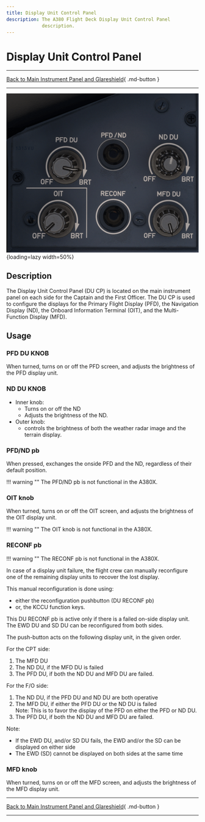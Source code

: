 ```yaml
---
title: Display Unit Control Panel
description: The A380 Flight Deck Display Unit Control Panel 
             description.
---
```


# Display Unit Control Panel

---

[Back to Main Instrument Panel and Glareshield](../overviews/main-glare.md){ .md-button }

---

![img.png](../../../assets/a380x-briefing/flight-deck/main/efis-reconfig.png){loading=lazy width=50%}

## Description

The Display Unit Control Panel (DU CP) is located on the main instrument panel on each side for the Captain and the 
First Officer. The DU CP is used to configure the displays for the Primary Flight Display (PFD), the Navigation Display 
(ND), the Onboard Information Terminal (OIT), and the Multi-Function Display (MFD).

## Usage

### PFD DU KNOB
When turned, turns on or off the PFD screen, and adjusts the brightness of
the PFD display unit.

### ND DU KNOB

- Inner knob: 
    - Turns on or off the ND
    - Adjusts the brightness of the ND.
- Outer knob:
    - controls the brightness of both the weather radar image and the terrain display.

### PFD/ND pb

When pressed, exchanges the onside PFD and the ND, regardless of their default position.

!!! warning ""
    The PFD/ND pb is not functional in the A380X.

### OIT knob

When turned, turns on or off the OIT screen, and adjusts the brightness of the OIT display unit.

!!! warning ""
    The OIT knob is not functional in the A380X.

### RECONF pb

!!! warning ""
    The RECONF pb is not functional in the A380X.

In case of a display unit failure, the flight crew can manually reconfigure one of the remaining display units to 
recover the lost display.

This manual reconfiguration is done using:

- either the reconfiguration pushbutton (DU RECONF pb)
- or, the KCCU function keys.

This DU RECONF pb is active only if there is a failed on-side display unit. The EWD DU and SD DU can be reconfigured 
from both sides.

The push-button acts on the following display unit, in the given order.

For the CPT side:

1. The MFD DU
2. The ND DU, if the MFD DU is failed
3. The PFD DU, if both the ND DU and MFD DU are failed.

For the F/O side:

1. The ND DU, if the PFD DU and ND DU are both operative
2. The MFD DU, if either the PFD DU or the ND DU is failed<br/>
   Note: This is to favor the display of the PFD on either the PFD or ND DU.
3. The PFD DU, if both the ND DU and MFD DU are failed.<br/>

Note:

- If the EWD DU, and/or SD DU fails, the EWD and/or the SD can be displayed on either side
- The EWD (SD) cannot be displayed on both sides at the same time

### MFD knob

When turned, turns on or off the MFD screen, and adjusts the brightness of the MFD display unit.

---

[Back to Main Instrument Panel and Glareshield](../overviews/main-glare.md){ .md-button }

---
